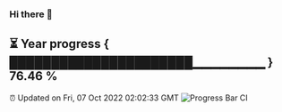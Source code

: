 ### Hi there 👋
⏳ Year progress { ██████████████████████▁▁▁▁▁▁▁▁ } 76.46 %
---
⏰ Updated on Fri, 07 Oct 2022 02:02:33 GMT
![Progress Bar CI](https://github.com/liununu/liununu/workflows/Progress%20Bar%20CI/badge.svg)
